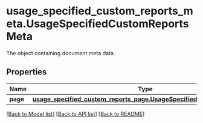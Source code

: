 # usage_specified_custom_reports_meta.UsageSpecifiedCustomReportsMeta

The object containing document meta data.
## Properties
Name | Type | Description | Notes
------------ | ------------- | ------------- | -------------
**page** | [**usage_specified_custom_reports_page.UsageSpecifiedCustomReportsPage**](UsageSpecifiedCustomReportsPage.md) |  | [optional] 

[[Back to Model list]](README.md#documentation-for-models) [[Back to API list]](README.md#documentation-for-api-endpoints) [[Back to README]](README.md)


